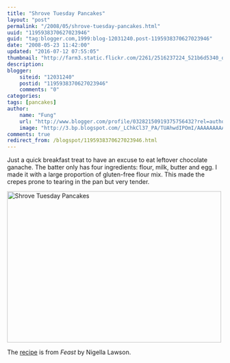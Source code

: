 ```yaml
---
title: "Shrove Tuesday Pancakes"
layout: "post"
permalink: "/2008/05/shrove-tuesday-pancakes.html"
uuid: "1195938370627023946"
guid: "tag:blogger.com,1999:blog-12031240.post-1195938370627023946"
date: "2008-05-23 11:42:00"
updated: "2016-07-12 07:55:05"
thumbnail: "http://farm3.static.flickr.com/2261/2516237224_521b6d5340_q.jpg"
description: 
blogger:
    siteid: "12031240"
    postid: "1195938370627023946"
    comments: "0"
categories: 
tags: [pancakes]
author: 
    name: "Fung"
    url: "http://www.blogger.com/profile/03282150919375756432?rel=author"
    image: "http://3.bp.blogspot.com/_LChkCl37_PA/TUAhwdIPOmI/AAAAAAAAAQM/Yd6zWOJgSj4/s1600/5359768247_a1f76bf1d5_z.jpg"
comments: true
redirect_from: /blogspot/1195938370627023946.html
---
```


Just a quick breakfast treat to have an excuse to eat leftover chocolate ganache. The batter only has four ingredients: flour, milk, butter and egg. I made it with a large proportion of gluten-free flour mix. This made the crepes prone to tearing in the pan but very tender.

<a data-flickr-embed="true"  href="https://www.flickr.com/photos/gnuf/2516237224/" title="Shrove Tuesday Pancakes"><img src="https://c1.staticflickr.com/3/2261/2516237224_521b6d5340.jpg" width="500" height="354" alt="Shrove Tuesday Pancakes"></a><script async src="//embedr.flickr.com/assets/client-code.js" charset="utf-8"></script>

The [recipe](https://theweeklymenu.blogspot.ca/2011/03/nigella_01.html) is from _Feast_ by Nigella Lawson.
